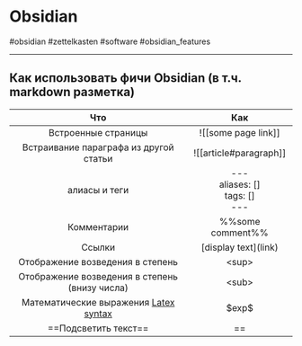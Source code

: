 # Obsidian 
#obsidian #zettelkasten #software #obsidian_features 

----------
## Как использовать фичи Obsidian (в т.ч. markdown разметка)
|Что|Как|
|:---:|:---:|
|Встроенные страницы|\!\[\[some page link\]\]|
|Встраивание параграфа из другой статьи|\!\[\[article\#paragraph\]\]|
|алиасы и теги|\---<br> aliases: \[\]<br> tags: \[\]<br> \---|
|Комментарии|\%\%some comment\%\%|
|Ссылки|\[display text\]\(link\)|
|Отображение возведения в степень|\<sup\>|
|Отображение возведения в степень (внизу числа)|\<sub\>|
|Математические выражения [Latex syntax](https://oeis.org/wiki/List_of_LaTeX_mathematical_symbols)|\$exp\$|\
|==Подсветить текст==|\=\=|